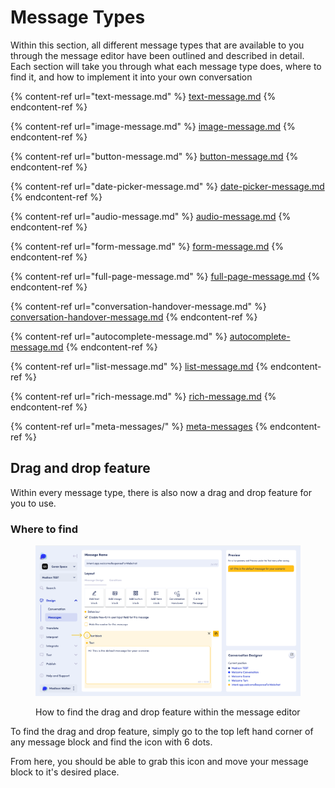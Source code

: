 # Message Types

Within this section, all different message types that are available to you through the message editor have been outlined and described in detail. Each section will take you through what each message type does, where to find it, and how to implement it into your own conversation

{% content-ref url="text-message.md" %}
[text-message.md](text-message.md)
{% endcontent-ref %}

{% content-ref url="image-message.md" %}
[image-message.md](image-message.md)
{% endcontent-ref %}

{% content-ref url="button-message.md" %}
[button-message.md](button-message.md)
{% endcontent-ref %}

{% content-ref url="date-picker-message.md" %}
[date-picker-message.md](date-picker-message.md)
{% endcontent-ref %}

{% content-ref url="audio-message.md" %}
[audio-message.md](audio-message.md)
{% endcontent-ref %}

{% content-ref url="form-message.md" %}
[form-message.md](form-message.md)
{% endcontent-ref %}

{% content-ref url="full-page-message.md" %}
[full-page-message.md](full-page-message.md)
{% endcontent-ref %}

{% content-ref url="conversation-handover-message.md" %}
[conversation-handover-message.md](conversation-handover-message.md)
{% endcontent-ref %}

{% content-ref url="autocomplete-message.md" %}
[autocomplete-message.md](autocomplete-message.md)
{% endcontent-ref %}

{% content-ref url="list-message.md" %}
[list-message.md](list-message.md)
{% endcontent-ref %}

{% content-ref url="rich-message.md" %}
[rich-message.md](rich-message.md)
{% endcontent-ref %}

{% content-ref url="meta-messages/" %}
[meta-messages](meta-messages/)
{% endcontent-ref %}

## Drag and drop feature

Within every message type, there is also now a drag and drop feature for you to use.&#x20;

### Where to find

<figure><img src="../../../.gitbook/assets/Group 10.png" alt=""><figcaption><p>How to find the drag and drop feature within the message editor</p></figcaption></figure>

To find the drag and drop feature, simply go to the top left hand corner of any message block and find the icon with 6 dots.

From here, you should be able to grab this icon and move your message block to it's desired place.
